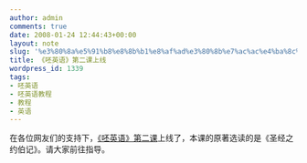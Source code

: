 ```yaml
---
author: admin
comments: true
date: 2008-01-24 12:44:43+00:00
layout: note
slug: '%e3%80%8a%e5%91%b8%e8%8b%b1%e8%af%ad%e3%80%8b%e7%ac%ac%e4%ba%8c%e8%af%be%e4%b8%8a%e7%ba%bf'
title: 《呸英语》第二课上线
wordpress_id: 1339
tags:
- 呸英语
- 呸英语教程
- 教程
- 英语
---
```


在各位网友们的支持下，[《呸英语》第二课](http://i.hangzhou.com.cn/piglish/2008/01/24/%e3%80%8a%e5%91%b8%e8%8b%b1%e8%af%ad%e3%80%8b%e6%95%99%e7%a8%8b%e7%ac%ac%e4%ba%8c%e8%af%be/)上线了，本课的原著选读的是《圣经之约伯记》。请大家前往指导。
